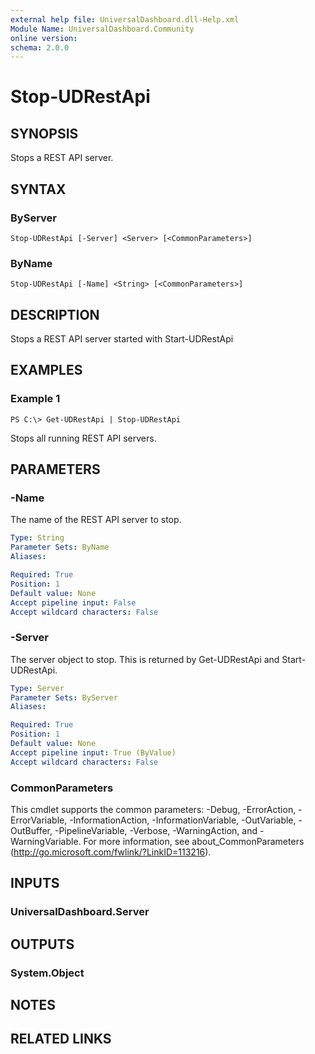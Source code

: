 ```yaml
---
external help file: UniversalDashboard.dll-Help.xml
Module Name: UniversalDashboard.Community
online version: 
schema: 2.0.0
---
```


# Stop-UDRestApi

## SYNOPSIS
Stops a REST API server.

## SYNTAX

### ByServer
```
Stop-UDRestApi [-Server] <Server> [<CommonParameters>]
```

### ByName
```
Stop-UDRestApi [-Name] <String> [<CommonParameters>]
```

## DESCRIPTION
Stops a REST API server started with Start-UDRestApi

## EXAMPLES

### Example 1
```
PS C:\> Get-UDRestApi | Stop-UDRestApi
```

Stops all running REST API servers.

## PARAMETERS

### -Name
The name of the REST API server to stop.

```yaml
Type: String
Parameter Sets: ByName
Aliases: 

Required: True
Position: 1
Default value: None
Accept pipeline input: False
Accept wildcard characters: False
```

### -Server
The server object to stop. This is returned by Get-UDRestApi and Start-UDRestApi.

```yaml
Type: Server
Parameter Sets: ByServer
Aliases: 

Required: True
Position: 1
Default value: None
Accept pipeline input: True (ByValue)
Accept wildcard characters: False
```

### CommonParameters
This cmdlet supports the common parameters: -Debug, -ErrorAction, -ErrorVariable, -InformationAction, -InformationVariable, -OutVariable, -OutBuffer, -PipelineVariable, -Verbose, -WarningAction, and -WarningVariable. For more information, see about_CommonParameters (http://go.microsoft.com/fwlink/?LinkID=113216).

## INPUTS

### UniversalDashboard.Server

## OUTPUTS

### System.Object

## NOTES

## RELATED LINKS

